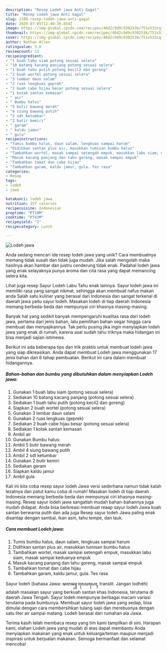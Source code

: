 ```yaml
---
description: "Resep Lodeh jawa Anti Gagal"
title: "Resep Lodeh jawa Anti Gagal"
slug: 1108-resep-lodeh-jawa-anti-gagal
date: 2020-07-05T12:40:39.854Z
image: https://img-global.cpcdn.com/recipes/46d2c9d9c930253b/751x532cq70/lodeh-jawa-foto-resep-utama.jpg
thumbnail: https://img-global.cpcdn.com/recipes/46d2c9d9c930253b/751x532cq70/lodeh-jawa-foto-resep-utama.jpg
cover: https://img-global.cpcdn.com/recipes/46d2c9d9c930253b/751x532cq70/lodeh-jawa-foto-resep-utama.jpg
author: Nathan Allen
ratingvalue: 3.6
reviewcount: 13
recipeingredient:
- "1 buah labu siam potong sesuai selera"
- "10 batang kacang panjang potong sesuai selera"
- "1 buah tahu putih potong kecil2 dan goreng"
- "2 buah wortel potong sesuai selera"
- "3 lembar daun salam"
- "2 ruas lengkuas geprek"
- "2 buah cabe hijau besar potong sesuai selera"
- "1 kotak santan kemasan"
- " air"
- " Bumbu halus"
- "5 butir bawang merah"
- "4 siung bawang putih"
- "2 sdt ketumbar"
- "2 butir kemiri"
- " garam"
- " kaldu jamur"
- " gula"
recipeinstructions:
- "Tumis bumbu halus, daun salam, lengkuas sampai harum"
- "Didihkan santan plus air, masukkan tumisan bumbu halus"
- "Tambahkan wortel, masak sampai setengah empuk, masukkan labu siam, masak sampai keduanya empuk"
- "Masuk kacang panjang dan tahu goreng, masak sampai empuk"
- "Tambahkan tomat dan cabe hijau"
- "Tambahkan garam, kaldu jamur, gula. Tes rasa"
categories:
- Resep
tags:
- lodeh
- jawa

katakunci: lodeh jawa 
nutrition: 257 calories
recipecuisine: Indonesian
preptime: "PT19M"
cooktime: "PT43M"
recipeyield: "2"
recipecategory: Lunch

---
```



![Lodeh jawa](https://img-global.cpcdn.com/recipes/46d2c9d9c930253b/751x532cq70/lodeh-jawa-foto-resep-utama.jpg)

Anda sedang mencari ide resep lodeh jawa yang unik? Cara membuatnya memang tidak susah dan tidak juga mudah. Jika salah mengolah maka hasilnya akan hambar dan justru cenderung tidak enak. Padahal lodeh jawa yang enak selayaknya punya aroma dan cita rasa yang dapat memancing selera kita.

Lihat juga resep Sayur Lodeh Labu Tahu enak lainnya. Sayur lodeh jawa ini memiliki rasa yang sangat nikmat, sehingga akan membuat nafus makan anda Salah satu kuliner yang berasal dari Indonesia dan sangat terkenal di daerah jawa yaitu sayur lodeh. Masakan lodeh di tiap daerah Indonesia memang berbeda-beda dan mempunyai ciri khasnya masing-masing.

Banyak hal yang sedikit banyak mempengaruhi kualitas rasa dari lodeh jawa, pertama dari jenis bahan, lalu pemilihan bahan segar hingga cara membuat dan menyajikannya. Tak perlu pusing jika ingin menyiapkan lodeh jawa yang enak di rumah, karena asal sudah tahu triknya maka hidangan ini bisa menjadi sajian istimewa.


Berikut ini ada beberapa tips dan trik praktis untuk membuat lodeh jawa yang siap dikreasikan. Anda dapat membuat Lodeh jawa menggunakan 17 jenis bahan dan 6 tahap pembuatan. Berikut ini cara dalam membuat hidangannya.

<!--inarticleads1-->

##### Bahan-bahan dan bumbu yang dibutuhkan dalam menyiapkan Lodeh jawa:

1. Gunakan 1 buah labu siam (potong sesuai selera)
1. Sediakan 10 batang kacang panjang (potong sesuai selera)
1. Sediakan 1 buah tahu putih (potong kecil2 dan goreng)
1. Siapkan 2 buah wortel (potong sesuai selera)
1. Gunakan 3 lembar daun salam
1. Gunakan 2 ruas lengkuas (geprek)
1. Sediakan 2 buah cabe hijau besar (potong sesuai selera)
1. Sediakan 1 kotak santan kemasan
1. Ambil  air
1. Gunakan  Bumbu halus:
1. Ambil 5 butir bawang merah
1. Ambil 4 siung bawang putih
1. Ambil 2 sdt ketumbar
1. Gunakan 2 butir kemiri
1. Sediakan  garam
1. Siapkan  kaldu jamur
1. Ambil  gula


Kali ini kita coba resep sayur lodeh Jawa versi sederhana namun tidak kalah lezatnya dan patut kamu coba di rumah! Masakan lodeh di tiap daerah Indonesia memang berbeda-beda dan mempunyai ciri khasnya masing-masing. Resep sayur lodeh jawa sangatlah mudah bahan-bahannya juga mudah didapat. Anda bisa berkreasi membuat reaap sayur lodeh Jawa kuah santan berwarna putih dan ada juga Resep sayur lodeh Jawa paling enak disantap dengan sambal, ikan asin, tahu tempe, dan lauk. 

<!--inarticleads2-->

##### Cara membuat Lodeh jawa:

1. Tumis bumbu halus, daun salam, lengkuas sampai harum
1. Didihkan santan plus air, masukkan tumisan bumbu halus
1. Tambahkan wortel, masak sampai setengah empuk, masukkan labu siam, masak sampai keduanya empuk
1. Masuk kacang panjang dan tahu goreng, masak sampai empuk
1. Tambahkan tomat dan cabe hijau
1. Tambahkan garam, kaldu jamur, gula. Tes rasa


Sayur lodeh (bahasa Jawa: ꦗꦔꦤ꧀ ꦭꦺꦴꦝꦺꦃ, translit. Jangan lodhèh) adalah masakan sayur yang berkuah santan khas Indonesia, terutama di daerah Jawa Tengah. Sayur lodeh mempunyai berbagai macam variasi terutama pada bumbunya. Membuat sayur lodeh jawa yang sedap, bisa dimulai dengan cara membersihkan tulang sapi dan merebusnya dengan satu liter air sampai matang. Lodeh berasal dari rumahan ala Jawa. 

Terima kasih telah membaca resep yang tim kami tampilkan di sini. Harapan kami, olahan Lodeh jawa yang mudah di atas dapat membantu Anda menyiapkan makanan yang enak untuk keluarga/teman maupun menjadi inspirasi untuk berjualan makanan. Semoga bermanfaat dan selamat mencoba!
